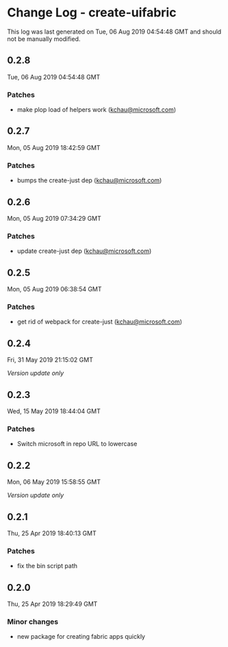 # Change Log - create-uifabric

This log was last generated on Tue, 06 Aug 2019 04:54:48 GMT and should not be manually modified.

## 0.2.8
Tue, 06 Aug 2019 04:54:48 GMT

### Patches

- make plop load of helpers work (kchau@microsoft.com)

## 0.2.7
Mon, 05 Aug 2019 18:42:59 GMT

### Patches

- bumps the create-just dep (kchau@microsoft.com)

## 0.2.6
Mon, 05 Aug 2019 07:34:29 GMT

### Patches

- update create-just dep (kchau@microsoft.com)

## 0.2.5
Mon, 05 Aug 2019 06:38:54 GMT

### Patches

- get rid of webpack for create-just (kchau@microsoft.com)

## 0.2.4
Fri, 31 May 2019 21:15:02 GMT

*Version update only*

## 0.2.3
Wed, 15 May 2019 18:44:04 GMT

### Patches

- Switch microsoft in repo URL to lowercase

## 0.2.2
Mon, 06 May 2019 15:58:55 GMT

*Version update only*

## 0.2.1
Thu, 25 Apr 2019 18:40:13 GMT

### Patches

- fix the bin script path

## 0.2.0
Thu, 25 Apr 2019 18:29:49 GMT

### Minor changes

- new package for creating fabric apps quickly

